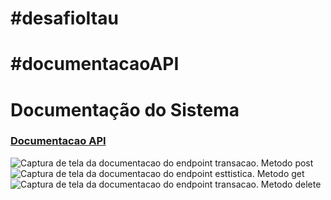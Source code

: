 # #desafioItau

# #documentacaoAPI

<h1>Documentação do Sistema</h1><h3><a href="https://lsslucas.github.io/documentacaoAPI/index.html" target="_blank">Documentacao API</a></h3>

<img src="https://i.imgur.com/qHT2GWN.png"  alt="Captura de tela da documentacao do endpoint transacao. Metodo post" style="weight:90%"/>

<img src="https://i.imgur.com/gSoXGDF.png" alt="Captura de tela da documentacao do endpoint esttistica. Metodo get"/>

<img src="https://i.imgur.com/DLAmQMY.png" alt="Captura de tela da documentacao do endpoint transacao. Metodo delete"/>
